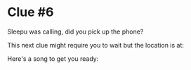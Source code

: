 # Clue #6 

Sleepu was calling, did you pick up the phone? 

This next clue might require you to wait but the location is at:


Here's a song to get you ready: 
